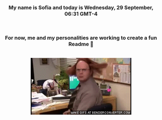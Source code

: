 


<div align="center">
<h3 >My name is Sofia and today is Wednesday, 29 September, 06:31 GMT-4</h3><br>
<h3 >For now, me and my personalities are working to create a fun Readme 👋
</h3><br>
<img src='img/dwight.gif' alt='working...'/>
</div>
